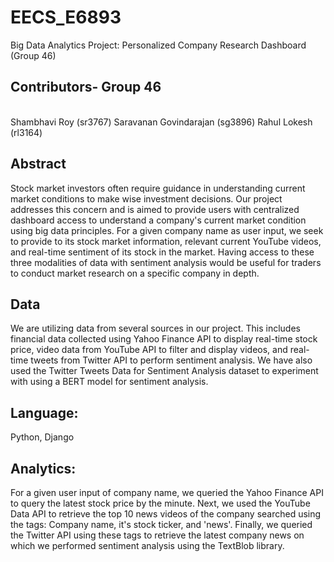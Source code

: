 # EECS_E6893
Big Data Analytics Project: Personalized Company Research Dashboard (Group 46)

## Contributors- Group 46
<br> Shambhavi Roy (sr3767)
Saravanan Govindarajan (sg3896)
Rahul Lokesh (rl3164) </br>

## Abstract
<p> Stock market investors often require guidance in understanding current market conditions to make wise investment decisions. Our project addresses this concern and is aimed to provide users with centralized dashboard access to understand a company's current market condition using big data principles. For a given company name as user input, we seek to provide to its stock market information, relevant current YouTube videos, and real-time sentiment of its stock in the market. Having access to these three modalities of data with sentiment analysis would be useful for traders to conduct market research on a specific company in depth. </p>

## Data 
<p> We are utilizing data from several sources in our project. This includes financial data collected using Yahoo Finance API to display real-time stock price, video data from YouTube API to filter and display videos, and real-time tweets from Twitter API to perform sentiment analysis.
We have also used the Twitter Tweets Data for Sentiment Analysis dataset to experiment with using a BERT model for sentiment analysis. </p>

## Language: 
Python, Django

## Analytics: 
<p> For a given user input of company name, we queried the Yahoo Finance API to query the latest stock price by the minute. Next, we used the YouTube Data API to retrieve the top 10 news videos of the company searched using the tags: Company name, it's stock ticker, and 'news'. Finally, we queried the Twitter API using these tags to retrieve the latest company news on which we performed sentiment analysis using the TextBlob library. </p>
